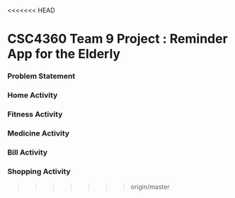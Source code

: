 <<<<<<< HEAD
# CSC4360 Team 9 Project : Reminder App for the Elderly

### Problem Statement


### Home Activity

### Fitness Activity

### Medicine Activity

### Bill Activity

### Shopping Activity
>>>>>>> origin/master
